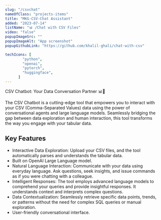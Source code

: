 ```yaml
---
slug: "/csvchat"
nameOfClass: "projects-items"
title: "MKG-CSV-Chat Assistant"
added: "2023-07-14"
listName: "📊 /Chat with CSV Files"
video: "false"
popupImageSrc: ""
popupImageAlt: "App screenshot"
popupGithubLink: "https://github.com/khalil-ghali/chat-with-csv"

techIcons: [
        "python",
        "openai",
        "pytorch",
        "huggingface",
      ]
---
```


CSV Chatbot: Your Data Conversation Partner 📊🤖

The CSV Chatbot is a cutting-edge tool that empowers you to interact with your CSV (Comma-Separated Values) data using the power of conversational agents and large language models. Seamlessly bridging the gap between data exploration and human interaction, this tool transforms the way you engage with your tabular data.

## Key Features

- Interactive Data Exploration: Upload your CSV files, and the tool automatically
  parses and understands the tabular data.
- Built on OpenAI Large Language model.
- Natural Language Interaction: Communicate with your data using everyday language.
  Ask questions, seek insights, and issue commands as if you were chatting with a colleague.
- Intelligent Responses: The tool employs advanced language models to comprehend your
  queries and provide insightful responses. It understands context and interprets 
  complex questions.
- Data Contextualization: Seamlessly retrieve specific data points, trends, or
  patterns without the need for complex SQL queries or manual exploration.
- User-friendly conversational interface.
